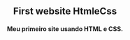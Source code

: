 <h2 align="center"> First website HtmleCss </h2>
<h4 align="center">Meu primeiro site usando HTML e CSS.</h4>
